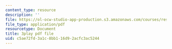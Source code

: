 ```yaml
---
content_type: resource
description: ''
file: https://ol-ocw-studio-app-production.s3.amazonaws.com/courses/res-6-012-introduction-to-probability-spring-2018/c5ae72fd3a1c8bb116d92acfc3ac5244_NInNhFm046w.pdf
file_type: application/pdf
resourcetype: Document
title: 3play pdf file
uid: c5ae72fd-3a1c-8bb1-16d9-2acfc3ac5244
---
```

